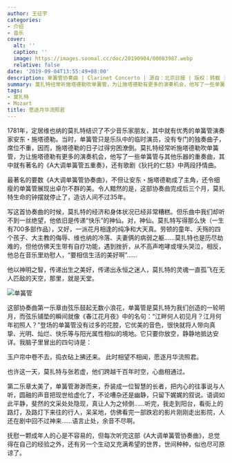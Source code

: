 ```yaml
---
author: 王征宇
categories:
- 介绍
- 音乐
cover:
  alt: ''
  caption: ''
  image: https://images.soomal.cc/doc/20190904/00083987.webp
  relative: false
date: '2019-09-04T13:55:49+08:00'
description: 单簧管协奏曲 | Clarinet Concerto | 源自：北京日报 | 版权：转载 |  平均/总评分：00.00/0
summary: 莫扎特经常听施塔德勒吹单簧管，为让施塔德勒有更多的演奏机会，他写了一些单簧管与其他乐器的重奏曲，其中就有著名的《A大调单簧管五重奏》，还有歌剧《狄托的仁慈》中两段抒情曲。最著名的要数《A大调单簧管协奏曲》……
tags:
- 莫扎特
- Mozart
title: 愿逐月华流照君
---
```


1781年，定居维也纳的莫扎特结识了不少音乐家朋友，其中就有优秀的单簧管演奏家安东・施塔德勒。当时，单簧管只是乐队中的临时演员，没有专门的独奏曲子，席位不重，因而，施塔德勒的日子过得穷困潦倒。莫扎特经常听施塔德勒吹单簧管，为让施塔德勒有更多的演奏机会，他写了一些单簧管与其他乐器的重奏曲，其中就有著名的《A大调单簧管五重奏》，还有歌剧《狄托的仁慈》中两段抒情曲。

最著名的要数《A大调单簧管协奏曲》，不但让安东・施塔德勒成了主角，还令细瘦的单簧管展现出卓尔不群的美。令人黯然的是，这部协奏曲完成后三个月，莫扎特生命的钟摆就停止了，造访人间不过35年。

写这首协奏曲的时候，莫扎特的经济和身体状况已经非常糟糕。但乐曲中我们却听不到一丝绝望，他依旧是传递“快乐”的神仙。对，神仙。莫扎特写得那么快（一生有700多部作品），又好，一派花月相逢的纯净和大天真。劳顿的童年、夭殇的四个孩子、大主教的侮辱、维也纳的冷落、夫妻俩的病弱之躯……莫扎特也是历尽劫难的，但他仿佛天生带有自疗功能，遇到挫折，从不高声咆哮或埋头哭泣，相反，他总在音乐里劝慰人，“要相信生活的美好啊”……

他以神明之智，传递出生之美好，传递出永恒之迷人，莫扎特的灵魂一直孤飞在无人匹敌的天空，那里，就是天堂。

![单簧管](https://images.soomal.cc/doc/20190904/00083987.webp)





这部协奏曲第一乐章由弦乐鼓起无数小浪花，单簧管是莫扎特为我们创造的一轮明月，而弦乐铺垫的瞬间就像《春江花月夜》中的名句：“江畔何人初见月？江月何年初照人？”登场的单簧管没有过多的花腔，它优美的音色，很快就将人带向真挚、光明、灿烂、快乐等与阳光属性相似的境地。它只要你放空，静静地抵达安详。我脑子里冒出的四句诗是：

玉户帘中卷不去，捣衣砧上拂还来。
此时相望不相闻，愿逐月华流照君。

也许这一天，莫扎特与张若虚，他们跨越千百年时空，心曲相通过。

第二乐章太美了，单簧管渺渺而来，乔装成一位智慧的长者，把内心的往事说与人听，圆融的声音把现世给虚化了，不论嘈杂还是幽静，只留下娓娓的叙说。语调如此平静，斐然的文采处处隐现，真让人为之倾倒……听完，我走到阳台，看街上的路灯，及路灯下来往的行人，呆呆地，仿佛看完一部跌宕的影片刚刚走出影院，人还在剧中回不过神来……语言止处，余音不尽啊。

抚慰一颗成年人的心是不容易的，但每次听完这部《A大调单簧管协奏曲》，总觉得在自己的经验之外，还有另一个生动又充满希望的世界，世间种种，似也尽可原谅了。